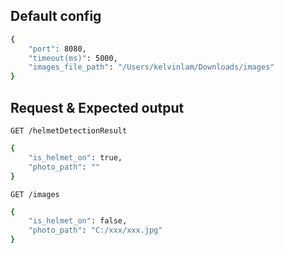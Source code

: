 ## Default config
```sh
{
    "port": 8080,
    "timeout(ms)": 5000,
    "images_file_path": "/Users/kelvinlam/Downloads/images"
}
```

## Request & Expected output
```http
GET /helmetDetectionResult
```
```sh
{
    "is_helmet_on": true,
    "photo_path": ""
}
```


```http
GET /images
```
```sh
{
    "is_helmet_on": false,
    "photo_path": "C:/xxx/xxx.jpg"
}
```